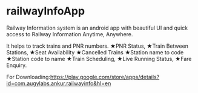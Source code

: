 # railwayInfoApp

Railway Information system is an android app with beautiful UI and quick access to Railway Information Anytime, Anywhere.

It helps to track trains and PNR numbers.
★PNR Status,
★Train Between Stations,
★Seat Availability 
★Cancelled Trains 
★Station name to code
★Station code to name 
★Train Scheduling, 
★Live Running Status, 
★Fare Enquiry.


For Downloading:https://play.google.com/store/apps/details?id=com.augylabs.ankur.railwayinfo&hl=en
